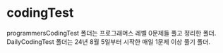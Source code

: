 # codingTest
 programmersCodingTest 폴더는 프로그래머스 레벨 0문제들 풀고 정리한 폴더.  
 DailyCodingTest 폴더는 24년 8월 5일부터 시작한 매일 1문제 이상 풀기 폴더.
